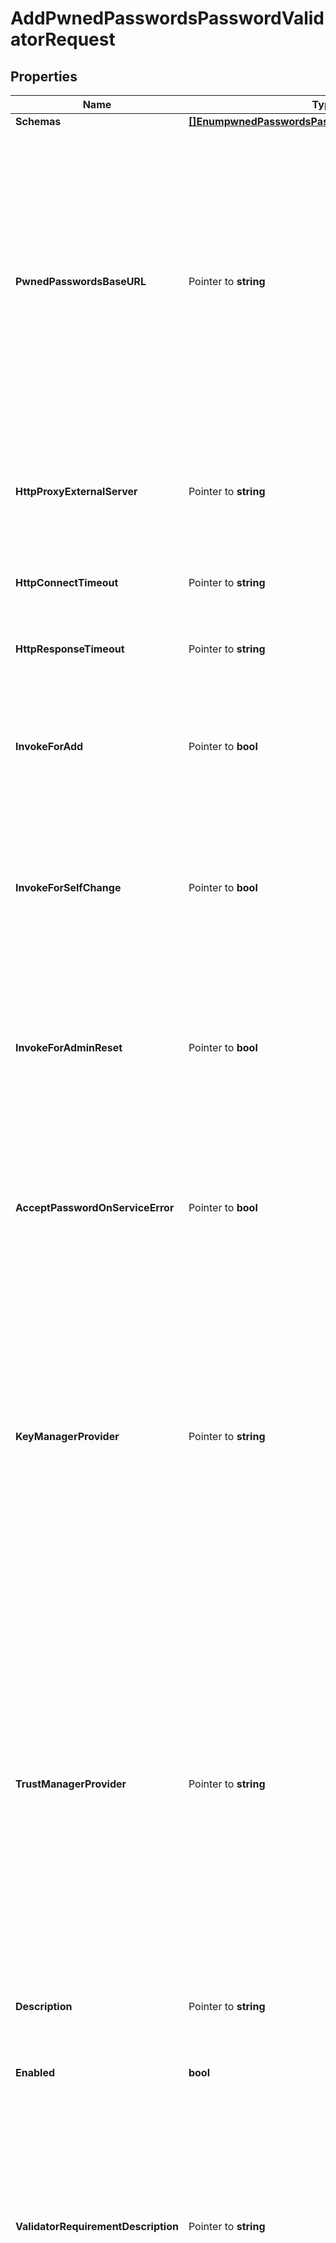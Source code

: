 # AddPwnedPasswordsPasswordValidatorRequest

## Properties

Name | Type | Description | Notes
------------ | ------------- | ------------- | -------------
**Schemas** | [**[]EnumpwnedPasswordsPasswordValidatorSchemaUrn**](EnumpwnedPasswordsPasswordValidatorSchemaUrn.md) |  | 
**PwnedPasswordsBaseURL** | Pointer to **string** | The base URL for requests used to interact with the Pwned Passwords service. The first five characters of the hexadecimal representation of the unsalted SHA-1 digest of a proposed password will be appended to this base URL to construct the HTTP GET request used to obtain information about potential matches. | [optional] 
**HttpProxyExternalServer** | Pointer to **string** | A reference to an HTTP proxy server that should be used for requests sent to the Pwned Passwords service. | [optional] 
**HttpConnectTimeout** | Pointer to **string** | The maximum length of time to wait to obtain an HTTP connection. | [optional] 
**HttpResponseTimeout** | Pointer to **string** | The maximum length of time to wait for a response to an HTTP request. | [optional] 
**InvokeForAdd** | Pointer to **bool** | Indicates whether this password validator should be used to validate clear-text passwords provided in LDAP add requests. | [optional] 
**InvokeForSelfChange** | Pointer to **bool** | Indicates whether this password validator should be used to validate clear-text passwords provided by an end user in the course of changing their own password. | [optional] 
**InvokeForAdminReset** | Pointer to **bool** | Indicates whether this password validator should be used to validate clear-text passwords provided by administrators when changing the password for another user. | [optional] 
**AcceptPasswordOnServiceError** | Pointer to **bool** | Indicates whether to accept the proposed password if an error occurs while attempting to interact with the Pwned Passwords service. | [optional] 
**KeyManagerProvider** | Pointer to **string** | Specifies which key manager provider should be used to obtain a client certificate to present to the validation server when performing HTTPS communication. This may be left undefined if communication will not be secured with HTTPS, or if there is no need to present a client certificate to the validation service. | [optional] 
**TrustManagerProvider** | Pointer to **string** | Specifies which trust manager provider should be used to determine whether to trust the certificate presented by the server when performing HTTPS communication. This may be left undefined if HTTPS communication is not needed, or if the validation service presents a certificate that is trusted by the default JVM configuration (which should be the case for the Pwned Password servers). | [optional] 
**Description** | Pointer to **string** | A description for this Password Validator | [optional] 
**Enabled** | **bool** | Indicates whether the password validator is enabled for use. | 
**ValidatorRequirementDescription** | Pointer to **string** | Specifies a message that can be used to describe the requirements imposed by this password validator to end users. If a value is provided for this property, then it will override any description that may have otherwise been generated by the validator. | [optional] 
**ValidatorFailureMessage** | Pointer to **string** | Specifies a message that may be provided to the end user in the event that a proposed password is rejected by this validator. If a value is provided for this property, then it will override any failure message that may have otherwise been generated by the validator. | [optional] 
**ValidatorName** | **string** | Name of the new Password Validator | 

## Methods

### NewAddPwnedPasswordsPasswordValidatorRequest

`func NewAddPwnedPasswordsPasswordValidatorRequest(schemas []EnumpwnedPasswordsPasswordValidatorSchemaUrn, enabled bool, validatorName string, ) *AddPwnedPasswordsPasswordValidatorRequest`

NewAddPwnedPasswordsPasswordValidatorRequest instantiates a new AddPwnedPasswordsPasswordValidatorRequest object
This constructor will assign default values to properties that have it defined,
and makes sure properties required by API are set, but the set of arguments
will change when the set of required properties is changed

### NewAddPwnedPasswordsPasswordValidatorRequestWithDefaults

`func NewAddPwnedPasswordsPasswordValidatorRequestWithDefaults() *AddPwnedPasswordsPasswordValidatorRequest`

NewAddPwnedPasswordsPasswordValidatorRequestWithDefaults instantiates a new AddPwnedPasswordsPasswordValidatorRequest object
This constructor will only assign default values to properties that have it defined,
but it doesn't guarantee that properties required by API are set

### GetSchemas

`func (o *AddPwnedPasswordsPasswordValidatorRequest) GetSchemas() []EnumpwnedPasswordsPasswordValidatorSchemaUrn`

GetSchemas returns the Schemas field if non-nil, zero value otherwise.

### GetSchemasOk

`func (o *AddPwnedPasswordsPasswordValidatorRequest) GetSchemasOk() (*[]EnumpwnedPasswordsPasswordValidatorSchemaUrn, bool)`

GetSchemasOk returns a tuple with the Schemas field if it's non-nil, zero value otherwise
and a boolean to check if the value has been set.

### SetSchemas

`func (o *AddPwnedPasswordsPasswordValidatorRequest) SetSchemas(v []EnumpwnedPasswordsPasswordValidatorSchemaUrn)`

SetSchemas sets Schemas field to given value.


### GetPwnedPasswordsBaseURL

`func (o *AddPwnedPasswordsPasswordValidatorRequest) GetPwnedPasswordsBaseURL() string`

GetPwnedPasswordsBaseURL returns the PwnedPasswordsBaseURL field if non-nil, zero value otherwise.

### GetPwnedPasswordsBaseURLOk

`func (o *AddPwnedPasswordsPasswordValidatorRequest) GetPwnedPasswordsBaseURLOk() (*string, bool)`

GetPwnedPasswordsBaseURLOk returns a tuple with the PwnedPasswordsBaseURL field if it's non-nil, zero value otherwise
and a boolean to check if the value has been set.

### SetPwnedPasswordsBaseURL

`func (o *AddPwnedPasswordsPasswordValidatorRequest) SetPwnedPasswordsBaseURL(v string)`

SetPwnedPasswordsBaseURL sets PwnedPasswordsBaseURL field to given value.

### HasPwnedPasswordsBaseURL

`func (o *AddPwnedPasswordsPasswordValidatorRequest) HasPwnedPasswordsBaseURL() bool`

HasPwnedPasswordsBaseURL returns a boolean if a field has been set.

### GetHttpProxyExternalServer

`func (o *AddPwnedPasswordsPasswordValidatorRequest) GetHttpProxyExternalServer() string`

GetHttpProxyExternalServer returns the HttpProxyExternalServer field if non-nil, zero value otherwise.

### GetHttpProxyExternalServerOk

`func (o *AddPwnedPasswordsPasswordValidatorRequest) GetHttpProxyExternalServerOk() (*string, bool)`

GetHttpProxyExternalServerOk returns a tuple with the HttpProxyExternalServer field if it's non-nil, zero value otherwise
and a boolean to check if the value has been set.

### SetHttpProxyExternalServer

`func (o *AddPwnedPasswordsPasswordValidatorRequest) SetHttpProxyExternalServer(v string)`

SetHttpProxyExternalServer sets HttpProxyExternalServer field to given value.

### HasHttpProxyExternalServer

`func (o *AddPwnedPasswordsPasswordValidatorRequest) HasHttpProxyExternalServer() bool`

HasHttpProxyExternalServer returns a boolean if a field has been set.

### GetHttpConnectTimeout

`func (o *AddPwnedPasswordsPasswordValidatorRequest) GetHttpConnectTimeout() string`

GetHttpConnectTimeout returns the HttpConnectTimeout field if non-nil, zero value otherwise.

### GetHttpConnectTimeoutOk

`func (o *AddPwnedPasswordsPasswordValidatorRequest) GetHttpConnectTimeoutOk() (*string, bool)`

GetHttpConnectTimeoutOk returns a tuple with the HttpConnectTimeout field if it's non-nil, zero value otherwise
and a boolean to check if the value has been set.

### SetHttpConnectTimeout

`func (o *AddPwnedPasswordsPasswordValidatorRequest) SetHttpConnectTimeout(v string)`

SetHttpConnectTimeout sets HttpConnectTimeout field to given value.

### HasHttpConnectTimeout

`func (o *AddPwnedPasswordsPasswordValidatorRequest) HasHttpConnectTimeout() bool`

HasHttpConnectTimeout returns a boolean if a field has been set.

### GetHttpResponseTimeout

`func (o *AddPwnedPasswordsPasswordValidatorRequest) GetHttpResponseTimeout() string`

GetHttpResponseTimeout returns the HttpResponseTimeout field if non-nil, zero value otherwise.

### GetHttpResponseTimeoutOk

`func (o *AddPwnedPasswordsPasswordValidatorRequest) GetHttpResponseTimeoutOk() (*string, bool)`

GetHttpResponseTimeoutOk returns a tuple with the HttpResponseTimeout field if it's non-nil, zero value otherwise
and a boolean to check if the value has been set.

### SetHttpResponseTimeout

`func (o *AddPwnedPasswordsPasswordValidatorRequest) SetHttpResponseTimeout(v string)`

SetHttpResponseTimeout sets HttpResponseTimeout field to given value.

### HasHttpResponseTimeout

`func (o *AddPwnedPasswordsPasswordValidatorRequest) HasHttpResponseTimeout() bool`

HasHttpResponseTimeout returns a boolean if a field has been set.

### GetInvokeForAdd

`func (o *AddPwnedPasswordsPasswordValidatorRequest) GetInvokeForAdd() bool`

GetInvokeForAdd returns the InvokeForAdd field if non-nil, zero value otherwise.

### GetInvokeForAddOk

`func (o *AddPwnedPasswordsPasswordValidatorRequest) GetInvokeForAddOk() (*bool, bool)`

GetInvokeForAddOk returns a tuple with the InvokeForAdd field if it's non-nil, zero value otherwise
and a boolean to check if the value has been set.

### SetInvokeForAdd

`func (o *AddPwnedPasswordsPasswordValidatorRequest) SetInvokeForAdd(v bool)`

SetInvokeForAdd sets InvokeForAdd field to given value.

### HasInvokeForAdd

`func (o *AddPwnedPasswordsPasswordValidatorRequest) HasInvokeForAdd() bool`

HasInvokeForAdd returns a boolean if a field has been set.

### GetInvokeForSelfChange

`func (o *AddPwnedPasswordsPasswordValidatorRequest) GetInvokeForSelfChange() bool`

GetInvokeForSelfChange returns the InvokeForSelfChange field if non-nil, zero value otherwise.

### GetInvokeForSelfChangeOk

`func (o *AddPwnedPasswordsPasswordValidatorRequest) GetInvokeForSelfChangeOk() (*bool, bool)`

GetInvokeForSelfChangeOk returns a tuple with the InvokeForSelfChange field if it's non-nil, zero value otherwise
and a boolean to check if the value has been set.

### SetInvokeForSelfChange

`func (o *AddPwnedPasswordsPasswordValidatorRequest) SetInvokeForSelfChange(v bool)`

SetInvokeForSelfChange sets InvokeForSelfChange field to given value.

### HasInvokeForSelfChange

`func (o *AddPwnedPasswordsPasswordValidatorRequest) HasInvokeForSelfChange() bool`

HasInvokeForSelfChange returns a boolean if a field has been set.

### GetInvokeForAdminReset

`func (o *AddPwnedPasswordsPasswordValidatorRequest) GetInvokeForAdminReset() bool`

GetInvokeForAdminReset returns the InvokeForAdminReset field if non-nil, zero value otherwise.

### GetInvokeForAdminResetOk

`func (o *AddPwnedPasswordsPasswordValidatorRequest) GetInvokeForAdminResetOk() (*bool, bool)`

GetInvokeForAdminResetOk returns a tuple with the InvokeForAdminReset field if it's non-nil, zero value otherwise
and a boolean to check if the value has been set.

### SetInvokeForAdminReset

`func (o *AddPwnedPasswordsPasswordValidatorRequest) SetInvokeForAdminReset(v bool)`

SetInvokeForAdminReset sets InvokeForAdminReset field to given value.

### HasInvokeForAdminReset

`func (o *AddPwnedPasswordsPasswordValidatorRequest) HasInvokeForAdminReset() bool`

HasInvokeForAdminReset returns a boolean if a field has been set.

### GetAcceptPasswordOnServiceError

`func (o *AddPwnedPasswordsPasswordValidatorRequest) GetAcceptPasswordOnServiceError() bool`

GetAcceptPasswordOnServiceError returns the AcceptPasswordOnServiceError field if non-nil, zero value otherwise.

### GetAcceptPasswordOnServiceErrorOk

`func (o *AddPwnedPasswordsPasswordValidatorRequest) GetAcceptPasswordOnServiceErrorOk() (*bool, bool)`

GetAcceptPasswordOnServiceErrorOk returns a tuple with the AcceptPasswordOnServiceError field if it's non-nil, zero value otherwise
and a boolean to check if the value has been set.

### SetAcceptPasswordOnServiceError

`func (o *AddPwnedPasswordsPasswordValidatorRequest) SetAcceptPasswordOnServiceError(v bool)`

SetAcceptPasswordOnServiceError sets AcceptPasswordOnServiceError field to given value.

### HasAcceptPasswordOnServiceError

`func (o *AddPwnedPasswordsPasswordValidatorRequest) HasAcceptPasswordOnServiceError() bool`

HasAcceptPasswordOnServiceError returns a boolean if a field has been set.

### GetKeyManagerProvider

`func (o *AddPwnedPasswordsPasswordValidatorRequest) GetKeyManagerProvider() string`

GetKeyManagerProvider returns the KeyManagerProvider field if non-nil, zero value otherwise.

### GetKeyManagerProviderOk

`func (o *AddPwnedPasswordsPasswordValidatorRequest) GetKeyManagerProviderOk() (*string, bool)`

GetKeyManagerProviderOk returns a tuple with the KeyManagerProvider field if it's non-nil, zero value otherwise
and a boolean to check if the value has been set.

### SetKeyManagerProvider

`func (o *AddPwnedPasswordsPasswordValidatorRequest) SetKeyManagerProvider(v string)`

SetKeyManagerProvider sets KeyManagerProvider field to given value.

### HasKeyManagerProvider

`func (o *AddPwnedPasswordsPasswordValidatorRequest) HasKeyManagerProvider() bool`

HasKeyManagerProvider returns a boolean if a field has been set.

### GetTrustManagerProvider

`func (o *AddPwnedPasswordsPasswordValidatorRequest) GetTrustManagerProvider() string`

GetTrustManagerProvider returns the TrustManagerProvider field if non-nil, zero value otherwise.

### GetTrustManagerProviderOk

`func (o *AddPwnedPasswordsPasswordValidatorRequest) GetTrustManagerProviderOk() (*string, bool)`

GetTrustManagerProviderOk returns a tuple with the TrustManagerProvider field if it's non-nil, zero value otherwise
and a boolean to check if the value has been set.

### SetTrustManagerProvider

`func (o *AddPwnedPasswordsPasswordValidatorRequest) SetTrustManagerProvider(v string)`

SetTrustManagerProvider sets TrustManagerProvider field to given value.

### HasTrustManagerProvider

`func (o *AddPwnedPasswordsPasswordValidatorRequest) HasTrustManagerProvider() bool`

HasTrustManagerProvider returns a boolean if a field has been set.

### GetDescription

`func (o *AddPwnedPasswordsPasswordValidatorRequest) GetDescription() string`

GetDescription returns the Description field if non-nil, zero value otherwise.

### GetDescriptionOk

`func (o *AddPwnedPasswordsPasswordValidatorRequest) GetDescriptionOk() (*string, bool)`

GetDescriptionOk returns a tuple with the Description field if it's non-nil, zero value otherwise
and a boolean to check if the value has been set.

### SetDescription

`func (o *AddPwnedPasswordsPasswordValidatorRequest) SetDescription(v string)`

SetDescription sets Description field to given value.

### HasDescription

`func (o *AddPwnedPasswordsPasswordValidatorRequest) HasDescription() bool`

HasDescription returns a boolean if a field has been set.

### GetEnabled

`func (o *AddPwnedPasswordsPasswordValidatorRequest) GetEnabled() bool`

GetEnabled returns the Enabled field if non-nil, zero value otherwise.

### GetEnabledOk

`func (o *AddPwnedPasswordsPasswordValidatorRequest) GetEnabledOk() (*bool, bool)`

GetEnabledOk returns a tuple with the Enabled field if it's non-nil, zero value otherwise
and a boolean to check if the value has been set.

### SetEnabled

`func (o *AddPwnedPasswordsPasswordValidatorRequest) SetEnabled(v bool)`

SetEnabled sets Enabled field to given value.


### GetValidatorRequirementDescription

`func (o *AddPwnedPasswordsPasswordValidatorRequest) GetValidatorRequirementDescription() string`

GetValidatorRequirementDescription returns the ValidatorRequirementDescription field if non-nil, zero value otherwise.

### GetValidatorRequirementDescriptionOk

`func (o *AddPwnedPasswordsPasswordValidatorRequest) GetValidatorRequirementDescriptionOk() (*string, bool)`

GetValidatorRequirementDescriptionOk returns a tuple with the ValidatorRequirementDescription field if it's non-nil, zero value otherwise
and a boolean to check if the value has been set.

### SetValidatorRequirementDescription

`func (o *AddPwnedPasswordsPasswordValidatorRequest) SetValidatorRequirementDescription(v string)`

SetValidatorRequirementDescription sets ValidatorRequirementDescription field to given value.

### HasValidatorRequirementDescription

`func (o *AddPwnedPasswordsPasswordValidatorRequest) HasValidatorRequirementDescription() bool`

HasValidatorRequirementDescription returns a boolean if a field has been set.

### GetValidatorFailureMessage

`func (o *AddPwnedPasswordsPasswordValidatorRequest) GetValidatorFailureMessage() string`

GetValidatorFailureMessage returns the ValidatorFailureMessage field if non-nil, zero value otherwise.

### GetValidatorFailureMessageOk

`func (o *AddPwnedPasswordsPasswordValidatorRequest) GetValidatorFailureMessageOk() (*string, bool)`

GetValidatorFailureMessageOk returns a tuple with the ValidatorFailureMessage field if it's non-nil, zero value otherwise
and a boolean to check if the value has been set.

### SetValidatorFailureMessage

`func (o *AddPwnedPasswordsPasswordValidatorRequest) SetValidatorFailureMessage(v string)`

SetValidatorFailureMessage sets ValidatorFailureMessage field to given value.

### HasValidatorFailureMessage

`func (o *AddPwnedPasswordsPasswordValidatorRequest) HasValidatorFailureMessage() bool`

HasValidatorFailureMessage returns a boolean if a field has been set.

### GetValidatorName

`func (o *AddPwnedPasswordsPasswordValidatorRequest) GetValidatorName() string`

GetValidatorName returns the ValidatorName field if non-nil, zero value otherwise.

### GetValidatorNameOk

`func (o *AddPwnedPasswordsPasswordValidatorRequest) GetValidatorNameOk() (*string, bool)`

GetValidatorNameOk returns a tuple with the ValidatorName field if it's non-nil, zero value otherwise
and a boolean to check if the value has been set.

### SetValidatorName

`func (o *AddPwnedPasswordsPasswordValidatorRequest) SetValidatorName(v string)`

SetValidatorName sets ValidatorName field to given value.



[[Back to Model list]](../README.md#documentation-for-models) [[Back to API list]](../README.md#documentation-for-api-endpoints) [[Back to README]](../README.md)


